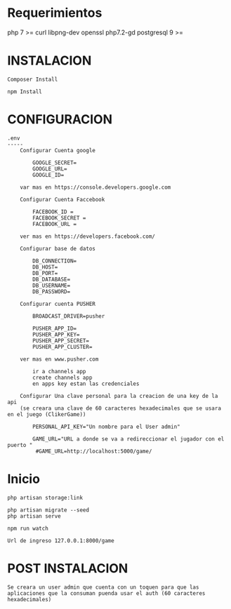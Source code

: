 Requerimientos
==============
php 7 >=
curl
libpng-dev
openssl
php7.2-gd
postgresql 9 >=

INSTALACION
============

	Composer Install

	npm Install


CONFIGURACION
=============
	.env 
	-----
		Configurar Cuenta google 

			GOOGLE_SECRET=
			GOOGLE_URL=
			GOOGLE_ID=

		var mas en https://console.developers.google.com
	
		Configurar Cuenta Faccebook 

			FACEBOOK_ID = 
			FACEBOOK_SECRET = 
			FACEBOOK_URL = 

		ver mas en https://developers.facebook.com/
	
		Configurar base de datos 
		
			DB_CONNECTION=
			DB_HOST=
			DB_PORT=
			DB_DATABASE=
			DB_USERNAME=
			DB_PASSWORD=

		Configurar cuenta PUSHER

			BROADCAST_DRIVER=pusher

			PUSHER_APP_ID=
			PUSHER_APP_KEY=
			PUSHER_APP_SECRET=
			PUSHER_APP_CLUSTER=

		ver mas en www.pusher.com 

			ir a channels app 
			create channels app
			en apps key estan las credenciales

		Configurar Una clave personal para la creacion de una key de la api
		(se creara una clave de 60 caracteres hexadecimales que se usara en el juego (ClikerGame))

			PERSONAL_API_KEY="Un nombre para el User admin" 

			GAME_URL="URL a donde se va a redireccionar el jugador con el puerto "
			 #GAME_URL=http://localhost:5000/game/

Inicio
=======
	
	php artisan storage:link

	php artisan migrate --seed
	php artisan serve

	npm run watch

	Url de ingreso 127.0.0.1:8000/game

POST INSTALACION
=================

	Se creara un user admin que cuenta con un toquen para que las aplicaciones que la consuman puenda usar el auth (60 caracteres hexadecimales)
